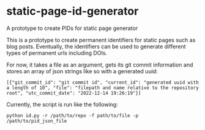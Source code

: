 # static-page-id-generator

A prototype to create PIDs for static page generator

This is a prototype to create permanent identifiers for static pages such as blog posts. Eventually, the identifiers can be used to generate different types of permanent urls including DOIs.

For now, it takes a file as an argument, gets its git commit information and stores an array of json strings like so with a generated uuid:
```
[{"git_commit_id": "git commit id", "current_id": "generated uuid with a length of 10", "file": "filepath and name relative to the repository root", "utc_commit_date": "2022-12-14 19:26:19"}]
```

Currently, the script is run like the following:
```
python id.py -r /path/to/repo -f path/to/file -p /path/to/pid_json_file
```
